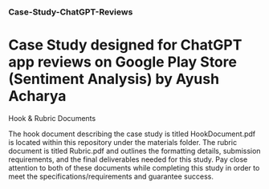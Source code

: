 ### Case-Study-ChatGPT-Reviews
# Case Study designed for ChatGPT app reviews on Google Play Store (Sentiment Analysis) by Ayush Acharya
Hook & Rubric Documents 

The hook document describing the case study is titled HookDocument.pdf is located within this repository under the materials folder. The rubric document is titled Rubric.pdf and outlines the formatting details, submission requirements, and the final deliverables needed for this study. Pay close attention to both of these documents while completing this study in order to meet the specifications/requirements and guarantee success. 


